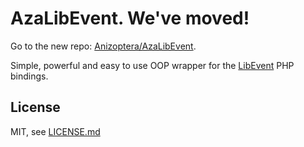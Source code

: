 AzaLibEvent. We've moved!
=========================

Go to the new repo: [Anizoptera/AzaLibEvent](https://github.com/Anizoptera/AzaLibEvent).

Simple, powerful and easy to use OOP wrapper for the [LibEvent](http://libevent.org/) PHP bindings.


License
-------

MIT, see [LICENSE.md](LICENSE.md)
